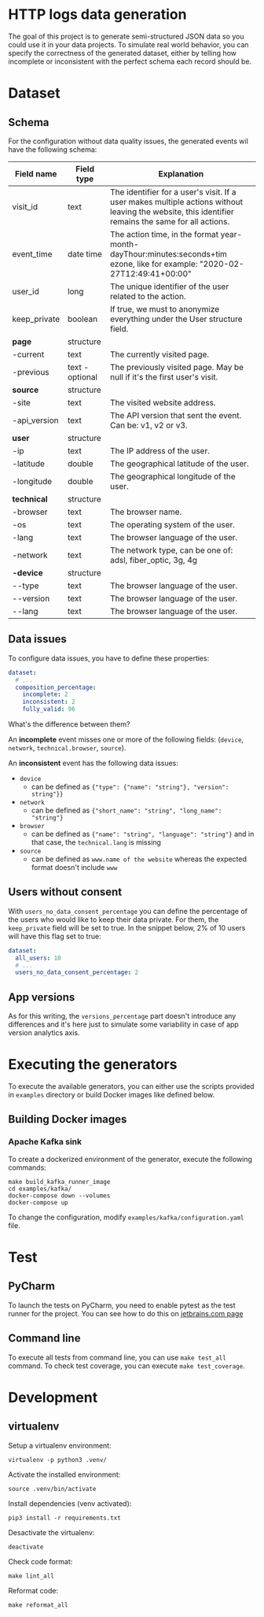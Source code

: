 # HTTP logs data generation

The goal of this project is to generate semi-structured JSON data so you could use it in your data projects. To 
simulate real world behavior, you can specify the correctness of the generated dataset, either by telling how
incomplete or inconsistent with the perfect schema each record should be.

# Dataset
## Schema
For the configuration without data quality issues, the generated events wil have the following schema:

| Field name   | Field type      |  Explanation                                                                                                                                       |
|--------------|-----------------|----------------------------------------------------------------------------------------------------------------------------------------------------|
| visit_id     | text            | The identifier for a user's visit. If a user makes multiple actions without leaving the website, this identifier remains the same for all actions. |
| event_time   | date time       | The action time, in the format year-month-dayThour:minutes:seconds+tim ezone, like for example: "2020-02-27T12:49:41+00:00"                        |
| user_id      | long            | The unique identifier of the user related to the action.                                                                                           |
| keep_private | boolean         | If true, we must to anonymize everything under the User structure field.                                                                           |
|  **page**    |  structure      |                                                                                                                                                    |
| -current     | text            | The currently visited page.                                                                                                                        |
| -previous    | text - optional | The previously visited page. May be null if it's the first user's visit.                                                                           |
| **source**   | structure       |                                                                                                                                                    |
| -site        | text            | The visited website address.                                                                                                                       |
| -api_version | text            | The API version that sent the event. Can be: v1, v2 or v3.                                                                                                              |
| **user**     | structure       |                                                                                                                                                    |
| -ip          | text            | The IP address of the user.                                                                                                                        |
| -latitude    | double          | The geographical latitude of the user.                                                                                                             |
| -longitude   | double          | The geographical longitude of the user.                                                                                                              |
| **technical**     | structure       |                                                                                                                                                    |
| -browser          | text            | The browser name.                                                                                                                        |
| -os    | text          | The operating system of the user.                                                                                                         |
| -lang   | text          | The browser language of the user.                                                                                                            |
| -network | text | The network type, can be one of: adsl, fiber_optic, 3g, 4g
| **-device**   | structure          |                                                                                                           |
| --type   | text          | The browser language of the user.                                                                                                            |
| --version   | text          | The browser language of the user.                                                                                                            |
| --lang   | text          | The browser language of the user.                                                                                                            |

## Data issues
To configure data issues, you have to define these properties:
```yaml
dataset:
  # ...
  composition_percentage:
    incomplete: 2
    inconsistent: 2
    fully_valid: 96
```

What's the difference between them? 

An **incomplete** event misses one or more of the following fields: 
(`device`, `network`, `technical.browser`, `source`).

An **inconsistent** event has the following data issues:
* `device`
    * can be defined as `{"type": {"name": "string"}, "version": string"}}`
* `network`
    * can be defined as `{"short_name": "string", "long_name": "string"}`
* `browser`
    * can be defined as `{"name": "string", "language": "string"}` and in that case, the `technical.lang` is missing
* `source`
    * can be defined as `www.name of the website` whereas the expected format doesn't include `www`

## Users without consent
With `users_no_data_consent_percentage` you can define the percentage of the users who would like to keep
their data private. For them, the `keep_private` field will be set to true. In the snippet below, 2% of 10
users will have this flag set to true:
```yaml
dataset:
  all_users: 10
  # ...
  users_no_data_consent_percentage: 2
```

## App versions
As for this writing, the `versions_percentage` part doesn't introduce any differences and it's here just to simulate some
variability in case of app version analytics axis. 

# Executing the generators
To execute the available generators, you can either use the scripts provided in `examples` directory or 
build Docker images like defined below.

## Building Docker images
### Apache Kafka sink
To create a dockerized environment of the generator, execute the following commands:
```
make build_kafka_runner_image
cd examples/kafka/
docker-compose down --volumes
docker-compose up
```
To change the configuration, modify `examples/kafka/configuration.yaml` file.

# Test
## PyCharm
To launch the tests on PyCharm, you need to enable pytest as the test runner for the project. You can see how to do this
on [jetbrains.com page](https://www.jetbrains.com/help/pycharm/pytest.html)

## Command line
To execute all tests from command line, you can use `make test_all` command. To check test coverage, you can execute
`make test_coverage`.

# Development
## virtualenv
Setup a virtualenv environment:
```
virtualenv -p python3 .venv/
```

Activate the installed environment:
```
source .venv/bin/activate
```

Install dependencies (venv activated):
``` 
pip3 install -r requirements.txt
```

Desactivate the virtualenv:
```
deactivate
```

Check code format:
```
make lint_all
```

Reformat code:
```
make reformat_all
```
